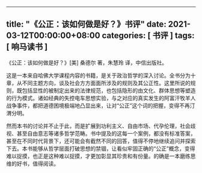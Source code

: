 
---
title: "《公正：该如何做是好？》书评"
date: 2021-03-12T00:00:00+08:00
categories: [ 书评 ]
tags: [ 响马读书 ]
---

《公正：该如何做是好？》[美] 桑德尔 著，朱慧玲 译，中信出版社。

这是一本来自哈佛大学课程内容的书籍，是关于政治哲学的深入讨论。全书分为十章，从不同主题方向，谈及社会方方面面所涉及的规则及其公正性。这里所说的规则，既包括显性的被制定出来的法律规范，也包括隐形的由文化、群体思想等塑造的行为模式。诸如经典的失控电车思想实验，与之对应的真实发生的阿富汗牧羊人战争事件，都把道德困境极端地凸显出来，让对“公正”这个词的把握，变得不再汀渭分明。

然而本书的讨论并不止于此，而是扩展到功利主义、自由市场、代孕伦理，社会歧视、甚至自由意志等诸多哲学范畴。书中提及的这每一个案例，都没有标准答案，甚至在不同时代背景下，还可能会有截然不同的回答，值得不停地继续追问并探索下去。本书能够从哲学层面打破思想的禁锢，让看似牢固正确的“公正”概念，变得难以捉摸，也正是这种难以捉摸，才更加彰显其珍贵和有份量。的确是一本磨练思维的好书，值得阅读。
